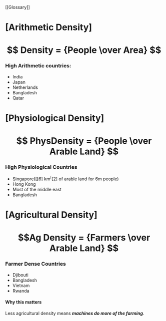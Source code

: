  [[Glossary]]

# [Arithmetic Density]
# $$ Density = {People \over Area} $$


### High Arithmetic countries:
- India
- Japan
- Netherlands
- Bangladesh
- Qatar


# [Physiological Density]
# $$ PhysDensity = {People \over Arable Land} $$
### High Physiological Countries
- Singapore([[6] km$^[[2]$ of arable land for 6m people)
- Hong Kong
- Most of the middle east
- Bangladesh
# [Agricultural Density]
# $$Ag Density = {Farmers \over Arable Land} $$
### Farmer Dense Countries
- Djibouti
- Bangladesh
- Vietnam
- Rwanda
#### Why this matters
Less agricultural density means **___machines do more of the farming___**.